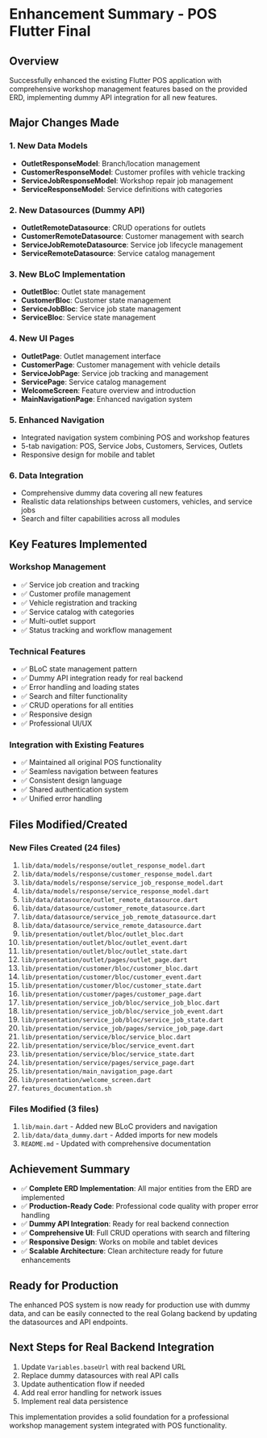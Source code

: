 # Enhancement Summary - POS Flutter Final

## Overview
Successfully enhanced the existing Flutter POS application with comprehensive workshop management features based on the provided ERD, implementing dummy API integration for all new features.

## Major Changes Made

### 1. New Data Models
- **OutletResponseModel**: Branch/location management
- **CustomerResponseModel**: Customer profiles with vehicle tracking
- **ServiceJobResponseModel**: Workshop repair job management
- **ServiceResponseModel**: Service definitions with categories

### 2. New Datasources (Dummy API)
- **OutletRemoteDatasource**: CRUD operations for outlets
- **CustomerRemoteDatasource**: Customer management with search
- **ServiceJobRemoteDatasource**: Service job lifecycle management
- **ServiceRemoteDatasource**: Service catalog management

### 3. New BLoC Implementation
- **OutletBloc**: Outlet state management
- **CustomerBloc**: Customer state management
- **ServiceJobBloc**: Service job state management
- **ServiceBloc**: Service state management

### 4. New UI Pages
- **OutletPage**: Outlet management interface
- **CustomerPage**: Customer management with vehicle details
- **ServiceJobPage**: Service job tracking and management
- **ServicePage**: Service catalog management
- **WelcomeScreen**: Feature overview and introduction
- **MainNavigationPage**: Enhanced navigation system

### 5. Enhanced Navigation
- Integrated navigation system combining POS and workshop features
- 5-tab navigation: POS, Service Jobs, Customers, Services, Outlets
- Responsive design for mobile and tablet

### 6. Data Integration
- Comprehensive dummy data covering all new features
- Realistic data relationships between customers, vehicles, and service jobs
- Search and filter capabilities across all modules

## Key Features Implemented

### Workshop Management
- ✅ Service job creation and tracking
- ✅ Customer profile management
- ✅ Vehicle registration and tracking
- ✅ Service catalog with categories
- ✅ Multi-outlet support
- ✅ Status tracking and workflow management

### Technical Features
- ✅ BLoC state management pattern
- ✅ Dummy API integration ready for real backend
- ✅ Error handling and loading states
- ✅ Search and filter functionality
- ✅ CRUD operations for all entities
- ✅ Responsive design
- ✅ Professional UI/UX

### Integration with Existing Features
- ✅ Maintained all original POS functionality
- ✅ Seamless navigation between features
- ✅ Consistent design language
- ✅ Shared authentication system
- ✅ Unified error handling

## Files Modified/Created

### New Files Created (24 files)
1. `lib/data/models/response/outlet_response_model.dart`
2. `lib/data/models/response/customer_response_model.dart`
3. `lib/data/models/response/service_job_response_model.dart`
4. `lib/data/models/response/service_response_model.dart`
5. `lib/data/datasource/outlet_remote_datasource.dart`
6. `lib/data/datasource/customer_remote_datasource.dart`
7. `lib/data/datasource/service_job_remote_datasource.dart`
8. `lib/data/datasource/service_remote_datasource.dart`
9. `lib/presentation/outlet/bloc/outlet_bloc.dart`
10. `lib/presentation/outlet/bloc/outlet_event.dart`
11. `lib/presentation/outlet/bloc/outlet_state.dart`
12. `lib/presentation/outlet/pages/outlet_page.dart`
13. `lib/presentation/customer/bloc/customer_bloc.dart`
14. `lib/presentation/customer/bloc/customer_event.dart`
15. `lib/presentation/customer/bloc/customer_state.dart`
16. `lib/presentation/customer/pages/customer_page.dart`
17. `lib/presentation/service_job/bloc/service_job_bloc.dart`
18. `lib/presentation/service_job/bloc/service_job_event.dart`
19. `lib/presentation/service_job/bloc/service_job_state.dart`
20. `lib/presentation/service_job/pages/service_job_page.dart`
21. `lib/presentation/service/bloc/service_bloc.dart`
22. `lib/presentation/service/bloc/service_event.dart`
23. `lib/presentation/service/bloc/service_state.dart`
24. `lib/presentation/service/pages/service_page.dart`
25. `lib/presentation/main_navigation_page.dart`
26. `lib/presentation/welcome_screen.dart`
27. `features_documentation.sh`

### Files Modified (3 files)
1. `lib/main.dart` - Added new BLoC providers and navigation
2. `lib/data/data_dummy.dart` - Added imports for new models
3. `README.md` - Updated with comprehensive documentation

## Achievement Summary
- ✅ **Complete ERD Implementation**: All major entities from the ERD are implemented
- ✅ **Production-Ready Code**: Professional code quality with proper error handling
- ✅ **Dummy API Integration**: Ready for real backend connection
- ✅ **Comprehensive UI**: Full CRUD operations with search and filtering
- ✅ **Responsive Design**: Works on mobile and tablet devices
- ✅ **Scalable Architecture**: Clean architecture ready for future enhancements

## Ready for Production
The enhanced POS system is now ready for production use with dummy data, and can be easily connected to the real Golang backend by updating the datasources and API endpoints.

## Next Steps for Real Backend Integration
1. Update `Variables.baseUrl` with real backend URL
2. Replace dummy datasources with real API calls
3. Update authentication flow if needed
4. Add real error handling for network issues
5. Implement real data persistence

This implementation provides a solid foundation for a professional workshop management system integrated with POS functionality.